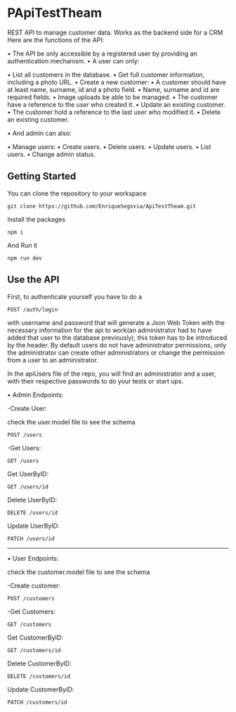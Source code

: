# PApiTestTheam

REST API to manage customer data.
Works as the backend side for a CRM 
Here are the functions of the API:

• The API be only accessible by a registered user by providing an authentication mechanism.
• A user can only:

  • List all customers in the database.
  • Get full customer information, including a photo URL.
  • Create a new customer:
  • A customer should have at least name, surname, id and a photo field.
  • Name, surname and id are required fields.
  • Image uploads be able to be managed.
  • The customer have a reference to the user who created it.
  • Update an existing customer.
  • The customer hold a reference to the last user who modified it.
  • Delete an existing customer.

• And admin can also:

  • Manage users:
  • Create users.
  • Delete users.
  • Update users.
  • List users.
  • Change admin status. 

## Getting Started

You can clone the repository to your workspace 
```
git clone https://github.com/EnriqueSegovia/ApiTestTheam.git
```
Install the packages

```
npm i
```

And Run it

```
npm run dev
```

## Use the API

First, to authenticate yourself you have to do a 

```
POST /auth/login
```
 with username and password that will generate a Json Web Token with the necessary information for the api to work(an administrator had to have added that user to the database previously), this token has to be introduced by the header. By default users do not have administrator permissions, only the administrator can create other administrators or change the permission from a user to an administrator.

In the apiUsers file of the repo, you will find an administrator and a user, with their respective passwords to do your tests or start ups.

• Admin Endpoints:

-Create User: 

  check the user.model file to see the schema

```
POST /users
```

-Get Users: 
```
GET /users
```

Get UserByID: 
```
GET /users/id
```

Delete UserByID: 
```
DELETE /users/id
```

Update UserByID: 
```
PATCH /users/id
```
--------------------------------------------

• User Endpoints:

  check the customer.model file to see the schema

-Create customer: 
```
POST /customers
```

-Get Customers: 
```
GET /customers
```

Get CustomerByID: 
```
GET /customers/id
```

Delete CustomerByID: 
```
DELETE /customers/id
```

Update CustomerByID: 
```
PATCH /customers/id
```